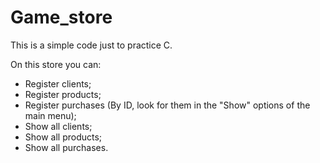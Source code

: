 # Game_store
This is a simple code just to practice C.

On this store you can:
- Register clients;
- Register products;
- Register purchases (By ID, look for them in the "Show" options of the main menu);
- Show all clients;
- Show all products;
- Show all purchases.
